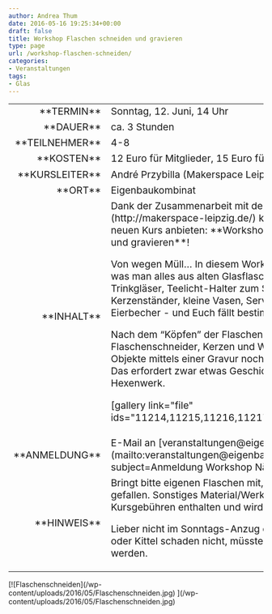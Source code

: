 ```yaml
---
author: Andrea Thum
date: 2016-05-16 19:25:34+00:00
draft: false
title: Workshop Flaschen schneiden und gravieren
type: page
url: /workshop-flaschen-schneiden/
categories:
- Veranstaltungen
tags:
- Glas
---
```


<table >
<tbody style="font-size: 1.2em;" >
<tr >

<td style="width: 20%; text-align: right;" >**TERMIN**
</td>

<td style="text-align: left;" >Sonntag, 12. Juni, 14 Uhr
</td>
</tr>
<tr >

<td style="width: 20%; text-align: right;" >**DAUER**
</td>

<td style="text-align: left;" >ca. 3 Stunden
</td>
</tr>
<tr >

<td style="width: 20%; text-align: right;" >**TEILNEHMER**
</td>

<td style="text-align: left;" >4-8
</td>
</tr>
<tr >

<td style="width: 20%; text-align: right;" >**KOSTEN**
</td>

<td style="text-align: left;" >12 Euro für Mitglieder, 15 Euro für Externe
</td>
</tr>
<tr >

<td style="width: 20%; text-align: right;" >**KURSLEITER**
</td>

<td style="text-align: left;" >André Przybilla (Makerspace Leipzig)
</td>
</tr>
<tr >

<td style="width: 20%; text-align: right;" >**ORT**
</td>

<td style="text-align: left;" >Eigenbaukombinat
</td>
</tr>
<tr >

<td style="width: 20%; text-align: right;" >**INHALT**
</td>

<td style="text-align: left;" >Dank der Zusammenarbeit mit dem [Makerspace Leipzig](http://makerspace-leipzig.de/) können wir Euch diesen neuen Kurs anbieten: **Workshop Flaschen schneiden und gravieren**!

Von wegen Müll… In diesem Workshop zeigen wir Euch, was man alles aus alten Glasflaschen zaubern kann. Trinkgläser, Teelicht-Halter zum Stellen oder Hängen, Kerzenständer, kleine Vasen, Servietten-Ringe oder sogar Eierbecher - und Euch fällt bestimmt auch noch etwas ein.

Nach dem “Köpfen” der Flaschen mit einem Flaschenschneider, Kerzen und Wasser könnt ihr die Objekte mittels einer Gravur noch individueller gestalten. Das erfordert zwar etwas Geschick, ist aber kein Hexenwerk.

[gallery link="file" ids="11214,11215,11216,11217,11218,11219,11220"]
</td>
</tr>
<tr >

<td style="width: 20%; text-align: right;" >**ANMELDUNG**
</td>

<td style="text-align: left;" >E-Mail an [veranstaltungen@eigenbaukombinat.de](mailto:veranstaltungen@eigenbaukombinat.de?subject=Anmeldung Workshop Nähen Teil 1)
</td>
</tr>
<tr >

<td style="width: 20%; text-align: right;" >**HINWEIS**
</td>

<td >Bringt bitte eigenen Flaschen mit, die Euch besonders gut gefallen. Sonstiges Material/Werkzeug ist bereits in den Kursgebühren enthalten und wird von uns gestellt.

Lieber nicht im Sonntags-Anzug erscheinen. Schürze oder Kittel schaden nicht, müssten aber bitte mitgebracht werden.
</td>
</tr>
</tbody>
</table>
[![Flaschenschneiden](/wp-content/uploads/2016/05/Flaschenschneiden.jpg)
](/wp-content/uploads/2016/05/Flaschenschneiden.jpg)
